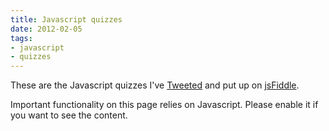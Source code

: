 ```yaml
---
title: Javascript quizzes
date: 2012-02-05
tags:
- javascript
- quizzes
---
```

<p>These are the Javascript quizzes I've <a href="https://twitter.com/Peter_Ajtai">Tweeted</a> and put up on
<a href="http://jsfiddle.net/user/pajtai/fiddles/">jsFiddle</a>.
</p>

<noscript>Important functionality on this page relies on Javascript. Please enable it if you want to see the content.</noscript>

<ul id="quizzes">
</ul>

<script type="text/javascript">
(function() {
    var quizEl = document.getElementById("quizzes"),
            i, ii,
            ellie, ellie2, ellie3, tags,
            a,
            quizzes = [
                {"url":"5TZsw","tags":["closures","references"]},
                {"url":"6Shd9","tags":["hoisting"]},
                {"url":"yGmAf","tags":["Date","timeouts","references","scope"]},
                {"url":"Hm8YA","tags":["length","arguments","Function"]},
                {"url":"x6WkV","tags":["inheritance","prototype"]},
                {"url":"PSTja","tags":["typeof","instanceof","constructor"]},
                {"url":"k4PJm","tags":["Booleans","Objects"]},
                {"url":"U5uaS","tags":["logic"]},
                {"url":"YBXhD","tags":["Arrays","length","addition","concatenation"]},
                {"url":"66yrD","tags":["setInterval","setTimeout","chaining"]},
                {"url":"ejGX2","tags":["variable assignment","arguments"]},
                {"url":"fnTpG","tags":["type conversion"]},
                {"url":"eJ5ru","tags":["scope", "this"]},
                {"url":"X2gXf","tags":["globals"]},
                {"url":"Tqrx6","tags":["constructors"]},
            ],
            quizzesLength = quizzes.length,
            quizTagsLength;

    for (i = 0; i < quizzesLength; ++i) {
        ellie = document.createElement('li');
        a  = document.createElement('a');
        a.href = "http://jsfiddle.net/pajtai/" + quizzes[i].url + "/show/";
        quizEl.appendChild(ellie);
        ellie.appendChild(a);
        a.appendChild(document.createTextNode("Quiz " + (i + 1)));
        ellie2 = document.createElement('ul');
        ellie3 = document.createElement('li');
        ellie2.appendChild(ellie3);
        ellie.appendChild(ellie2);
        tags = [];
        quizTagsLength = quizzes[i].tags.length;
        for (ii = 0; ii < quizTagsLength; ++ii) {
            tags.push(quizzes[i].tags[ii]);
        }
        ellie3.appendChild(document.createTextNode(tags.join(", ")));
    }
}());
</script>
